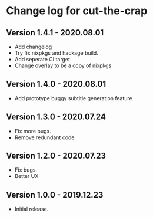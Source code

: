 # Change log for cut-the-crap

## Version 1.4.1 - 2020.08.01
- Add changelog
- Try fix nixpkgs and hackage build.
- Add seperate CI target
- Change overlay to be a copy of nixpkgs

## Version 1.4.0 - 2020.08.01
- Add prototype buggy subtitle generation feature

## Version 1.3.0 - 2020.07.24
- Fix more bugs.
- Remove redundant code

## Version 1.2.0 - 2020.07.23
- Fix bugs.
- Better UX

## Version 1.0.0 - 2019.12.23 
- Initial release.
